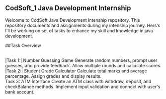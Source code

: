 ## CodSoft_1 Java Development Internship 
Welcome to CodSoft Java Development Intenship repository. This repository documents and assignments during my intenship journey. Hers's I'll be working on set of tasks to enhance my skill and knowledge in java development.
<br>

##Task Overview

<br>
|Task 1:| Number Guessing Game
Generate random numbers, prompt user guesses, and provide feedback.
Allow multiple rounds and calculate scores.
<br>
|Task 2:| Student Grade Calculator
Calculate total marks and average percentage.
Assign grades and display results.
<br>
Task 3: ATM Interface
Create an ATM class with withdraw, deposit, and checkBalance methods.
Implement input validation and connect with user's bank account.

